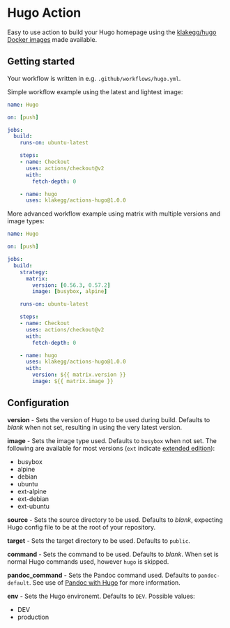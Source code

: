 # Hugo Action

Easy to use action to build your Hugo homepage using the [klakegg/hugo Docker images](https://hub.docker.com/r/klakegg/hugo) made available.


## Getting started

Your workflow is written in e.g. `.github/workflows/hugo.yml`.

Simple workflow example using the latest and lightest image:

```yaml
name: Hugo

on: [push]

jobs:
  build:
    runs-on: ubuntu-latest

    steps:
    - name: Checkout
      uses: actions/checkout@v2
      with:
        fetch-depth: 0

    - name: hugo
      uses: klakegg/actions-hugo@1.0.0
```

More advanced workflow example using matrix with multiple versions and image types:

```yaml
name: Hugo

on: [push]

jobs:
  build:
    strategy:
      matrix:
        version: [0.56.3, 0.57.2]
        image: [busybox, alpine]

    runs-on: ubuntu-latest

    steps:
    - name: Checkout
      uses: actions/checkout@v2
      with:
        fetch-depth: 0

    - name: hugo
      uses: klakegg/actions-hugo@1.0.0
      with:
        version: ${{ matrix.version }}
        image: ${{ matrix.image }}
```


## Configuration

**version** - Sets the version of Hugo to be used during build. Defaults to *blank* when not set, resulting in using the very latest version.

**image** - Sets the image type used. Defaults to `busybox` when not set. The following are available for most versions (`ext` indicate [extended edition](https://github.com/klakegg/docker-hugo/blob/master/README.md#hugo-extended-edition)):

* busybox
* alpine
* debian
* ubuntu
* ext-alpine
* ext-debian
* ext-ubuntu

**source** - Sets the source directory to be used. Defaults to *blank*, expecting Hugo config file to be at the root of your repository.

**target** - Sets the target directory to be used. Defaults to `public`.

**command** - Sets the command to be used. Defaults to *blank*. When set is normal Hugo commands used, however `hugo` is skipped.

**pandoc_command** - Sets the Pandoc command used. Defaults to `pandoc-default`. See use of [Pandoc with Hugo](https://github.com/klakegg/docker-hugo#using-pandoc) for more information.

**env** - Sets the Hugo environemt. Defaults to `DEV`. Possible values:

* DEV
* production
